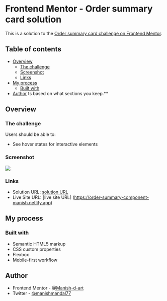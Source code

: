 # Frontend Mentor - Order summary card solution

This is a solution to the [Order summary card challenge on Frontend Mentor](https://www.frontendmentor.io/challenges/order-summary-component-QlPmajDUj). 

## Table of contents

- [Overview](#overview)
  - [The challenge](#the-challenge)
  - [Screenshot](#screenshot)
  - [Links](#links)
- [My process](#my-process)
  - [Built with](#built-with)
- [Author](#author)
ts based on what sections you keep.**

## Overview

### The challenge

Users should be able to:

- See hover states for interactive elements

### Screenshot

![](./assets/design/desktop-design.jpg.jpg)



### Links

- Solution URL: [ solution URL](https://github.com/Manish-d-art/Order-Summary-component.git)
- Live Site URL: [live site URL] (https://order-summary-component-manish.netlify.app)



## My process

### Built with

- Semantic HTML5 markup
- CSS custom properties
- Flexbox
- Mobile-first workflow
 

## Author

- Frontend Mentor - [@Manish-d-art](https://www.frontendmentor.io/profile/Manish-d-art)
- Twitter - [@manishmandal77](https://www.twitter.com/manishmandal77)


